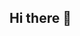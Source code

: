 ## Hi there 👋

<!--

Welcome to the GitHub of the Computational Bioinformatics and Imaging Lab (CBIL) of Virginia Tech.

-->
